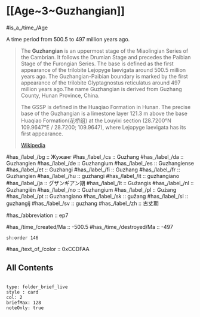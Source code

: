 
# [[Age~3~Guzhangian]] 

#is_a_/time_/Age 

A time period from 500.5 to 497 million years ago. 

> The **Guzhangian** is an uppermost stage of the Miaolingian Series of the Cambrian. It follows the Drumian Stage and precedes the Paibian Stage of the Furongian Series. The base is defined as the first appearance of the trilobite Lejopyge laevigata around 500.5 million years ago. The Guzhangian-Paibian boundary is marked by the first appearance of the trilobite Glyptagnostus reticulatus around 497 million years ago.The name Guzhangian is derived from Guzhang County, Hunan Province, China.
>
> The GSSP is defined in the Huaqiao Formation in Hunan. The precise base of the Guzhangian is a limestone layer 121.3 m above the base Huaqiao Formation(花桥组) at the Louyixi section (28.7200°N 109.9647°E﻿ / 28.7200; 109.9647), where Lejopyge laevigata has its first appearance.
>
> [Wikipedia](https://en.wikipedia.org/wiki/Guzhangian)


#has_/label_/bg  :: Жужанг
#has_/label_/cs  :: Guzhang
#has_/label_/da  :: Guzhangien
#has_/label_/de  :: Guzhangium
#has_/label_/es  :: Guzhangiense
#has_/label_/et  :: Guzhangi
#has_/label_/fi  :: Guzhang
#has_/label_/fr  :: Guzhangien
#has_/label_/hu  :: guzhangi
#has_/label_/it  :: guzhangiano
#has_/label_/ja  :: グザンギアン期
#has_/label_/lt  :: Gužangis
#has_/label_/nl  :: Guzhangiën
#has_/label_/no  :: Guzhangium
#has_/label_/pl  :: Gużang
#has_/label_/pt  :: Guzhangiano
#has_/label_/sk  :: gužang
#has_/label_/sl  :: guzhangij
#has_/label_/sv  :: guzhang
#has_/label_/zh  :: 古丈期

#has_/abbreviation :: ep7

#has_/time_/created/Ma :: -500.5 
#has_/time_/destroyed/Ma :: -497 

    sh:order 146 

#has_/text_of_/color :: 0xCCDFAA

## All Contents

```folderv
```

```ccard
type: folder_brief_live
style : card
col: 2
briefMax: 128
noteOnly: true
```


